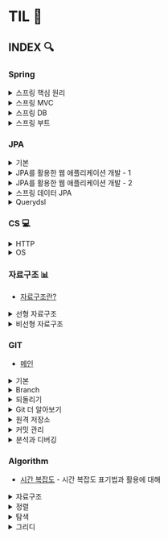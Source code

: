 # TIL 📃

## INDEX 🔍

### Spring

<details>
    <summary>스프링 핵심 원리</summary>

<details>
    <summary>기본</summary>

- [메인](https://github.com/genesis12345678/TIL/blob/main/Spring/basic/spring_basic.md#%EC%8A%A4%ED%94%84%EB%A7%81-%ED%95%B5%EC%8B%AC-%EA%B8%B0%EB%B3%B8-%EC%9B%90%EB%A6%AC)
- [순수 자바 설계(1)](https://github.com/genesis12345678/TIL/blob/main/Spring/basic/pureJava/java_1.md#%EC%88%9C%EC%88%98%ED%95%9C-%EC%9E%90%EB%B0%94%EB%A7%8C%EC%9C%BC%EB%A1%9C-%EC%84%A4%EA%B3%84---1) - 스프링 기술 없이 자바만으로 설계할 때 문제점
- [순수 자바 설계(2)](https://github.com/genesis12345678/TIL/blob/main/Spring/basic/pureJava/java_2.md#%EC%88%9C%EC%88%98%ED%95%9C-%EC%9E%90%EB%B0%94%EB%A7%8C%EC%9C%BC%EB%A1%9C-%EC%84%A4%EA%B3%84---2) - 자바만으로 설계했을 때 문제점을 해결해보고 스프링 기술 접목해보기
- [스프링 컨테이너(1)](https://github.com/genesis12345678/TIL/blob/main/Spring/basic/springContainer/container_1.md#%EC%8A%A4%ED%94%84%EB%A7%81-%EC%BB%A8%ED%85%8C%EC%9D%B4%EB%84%88---1) - 스프링 컨테이너 생성 과정과 컨테이너에 등록된 빈 조회하는 법
- [스프링 컨테이너(2)](https://github.com/genesis12345678/TIL/blob/main/Spring/basic/springContainer/container_2.md#%EC%8A%A4%ED%94%84%EB%A7%81-%EC%BB%A8%ED%85%8C%EC%9D%B4%EB%84%88---2) - 스프링 빈을 생성하는 여러가지 방법(`BeanFactory`와 `ApplicationContext`)
- [싱글톤 컨테이너(1)](https://github.com/genesis12345678/TIL/blob/main/Spring/basic/singleton/singleton_1.md#%EC%8B%B1%EA%B8%80%ED%86%A4-%EC%BB%A8%ED%85%8C%EC%9D%B4%EB%84%88---1) - 싱글톤 패턴과 싱글톤 방식의 주의점(공유필드)
- [싱글톤 컨테이너(2)](https://github.com/genesis12345678/TIL/blob/main/Spring/basic/singleton/singleton_2.md#%EC%8B%B1%EA%B8%80%ED%86%A4-%EC%BB%A8%ED%85%8C%EC%9D%B4%EB%84%88---2) - `@Configuration`에 대해
- [컴포넌트 스캔](https://github.com/genesis12345678/TIL/blob/main/Spring/basic/componentScan/componentScan.md#%EC%8A%A4%ED%94%84%EB%A7%81-%EC%BB%B4%ED%8F%AC%EB%84%8C%ED%8A%B8-%EC%8A%A4%EC%BA%94) - 자동 빈 등록
- [의존관계 자동 주입(1)](https://github.com/genesis12345678/TIL/blob/main/Spring/basic/DI/DI_1.md#%EC%8A%A4%ED%94%84%EB%A7%81-%EC%9D%98%EC%A1%B4%EA%B4%80%EA%B3%84-%EC%9E%90%EB%8F%99-%EC%A3%BC%EC%9E%85---1) - 다양한 의존관계 주입 방법
- [의존관계 자동 주입(2)](https://github.com/genesis12345678/TIL/blob/main/Spring/basic/DI/DI_2.md#%EC%8A%A4%ED%94%84%EB%A7%81-%EC%9D%98%EC%A1%B4%EA%B4%80%EA%B3%84-%EC%9E%90%EB%8F%99-%EC%A3%BC%EC%9E%85---2) - 조회한 빈이 2개 이상일 때 구분하는 방법
- [빈 생명주기](https://github.com/genesis12345678/TIL/blob/main/Spring/basic/beanLifeCycle/beanLifeCycle.md#%EB%B9%88-%EC%83%9D%EB%AA%85%EC%A3%BC%EA%B8%B0-%EC%BD%9C%EB%B0%B1) - 스프링 빈의 생명주기 관리
- [빈 스코프(1)](https://github.com/genesis12345678/TIL/blob/main/Spring/basic/beanScope/beanScope_1.md#%EC%8A%A4%ED%94%84%EB%A7%81-%EB%B9%88-%EC%8A%A4%EC%BD%94%ED%94%84---1) - 스프링의 다양한 빈 스코프, 프로토타입 스코프
- [빈 스코프(2)](https://github.com/genesis12345678/TIL/blob/main/Spring/basic/beanScope/beanScope_2.md#%EC%8A%A4%ED%94%84%EB%A7%81-%EB%B9%88-%EC%8A%A4%EC%BD%94%ED%94%84---2) - 스프링이 다양한 빈 스코프, 웹 스코프

</details>

<details>
    <summary>고급</summary>

- [메인](https://github.com/genesis12345678/TIL/blob/main/Spring/advanced/LogTrace.md#%EB%A1%9C%EA%B7%B8-%EC%B6%94%EC%A0%81%EA%B8%B0)
- 로그 추적기 개발
  - [V1](https://github.com/genesis12345678/TIL/blob/main/Spring/advanced/logTrace_1/LogTrace_1.md#%EB%A1%9C%EA%B7%B8-%EC%B6%94%EC%A0%81%EA%B8%B0---v1) - 가장 원초적인 방법
  - [V2](https://github.com/genesis12345678/TIL/blob/main/Spring/advanced/logTrace_2/LogTrace_2.md#%EB%A1%9C%EA%B7%B8-%EC%B6%94%EC%A0%81%EA%B8%B0---v2) - 동기화 문제 발생
  - [V3](https://github.com/genesis12345678/TIL/blob/main/Spring/advanced/logTrace_3/LogTrace_3.md#%EB%A1%9C%EA%B7%B8-%EC%B6%94%EC%A0%81%EA%B8%B0---v3) - 필드 동기화 사용, 동시성 문제 발생
  - [V4](https://github.com/genesis12345678/TIL/blob/main/Spring/advanced/logTrace_4/LogTrace_4.md#%EB%A1%9C%EA%B7%B8-%EC%B6%94%EC%A0%81%EA%B8%B0---v4) - 템플릿 메서드 패턴 적용
  - [V5](https://github.com/genesis12345678/TIL/blob/main/Spring/advanced/logTrace_5/LogTrace_5.md#%EB%A1%9C%EA%B7%B8-%EC%B6%94%EC%A0%81%EA%B8%B0---v5) - 템플릿 콜백 패턴 적용
- [동시성 문제](https://github.com/genesis12345678/TIL/blob/main/Spring/advanced/syncProblem/SyncProblem.md#%EB%8F%99%EC%8B%9C%EC%84%B1-%EB%AC%B8%EC%A0%9C---%EC%98%88%EC%A0%9C) - 동시성 문제에 대해
- [쓰레드 로컬](https://github.com/genesis12345678/TIL/blob/main/Spring/advanced/threadLocal/ThreadLocal.md#%EC%93%B0%EB%A0%88%EB%93%9C-%EB%A1%9C%EC%BB%AC) - 동시성 문제를 해결하는 쓰레드 로컬에 대해
- [템플릿 메서드 패턴](https://github.com/genesis12345678/TIL/blob/main/Spring/advanced/templateMethodPattern/TemplateMethodPattern.md#%ED%85%9C%ED%94%8C%EB%A6%BF-%EB%A9%94%EC%84%9C%EB%93%9C-%ED%8C%A8%ED%84%B4) - 템플릿 메서드 패턴에 대해
- [전략 패턴](https://github.com/genesis12345678/TIL/blob/main/Spring/advanced/strategyPattern/StrategyPattern.md#%EC%A0%84%EB%9E%B5-%ED%8C%A8%ED%84%B4) - 전략 패턴에 대해
- [프록시 적용](https://github.com/genesis12345678/TIL/blob/main/Spring/advanced/proxyAndDecorator/Proxy.md) - 인터페이스 기반 프록시와 구체 클래스 기반 프록시
  - [프록시 패턴](https://github.com/genesis12345678/TIL/blob/main/Spring/advanced/proxyAndDecorator/proxy/Proxy.md#%ED%94%84%EB%A1%9D%EC%8B%9C-%ED%8C%A8%ED%84%B4) - 프록시 패턴에 대해
  - [데코레이터 패턴](https://github.com/genesis12345678/TIL/blob/main/Spring/advanced/proxyAndDecorator/proxy/Proxy.md#%EB%8D%B0%EC%BD%94%EB%A0%88%EC%9D%B4%ED%84%B0-%ED%8C%A8%ED%84%B4) - 데코레이터 패턴에 대해
- [JDK 동적 프록시](https://github.com/genesis12345678/TIL/blob/main/Spring/advanced/jdkDynamicProxy/JDKDynamicProxy.md#jdk-%EB%8F%99%EC%A0%81-%ED%94%84%EB%A1%9D%EC%8B%9C) - JDK 동적 프록시에 대해
  - [JDK 동적 프록시 적용](https://github.com/genesis12345678/TIL/blob/main/Spring/advanced/jdkDynamicProxy/JDKDynamicProxy.md#jdk-%EB%8F%99%EC%A0%81-%ED%94%84%EB%A1%9D%EC%8B%9C-%EC%A0%81%EC%9A%A9)
- [CGLIB](https://github.com/genesis12345678/TIL/blob/main/Spring/advanced/cglib/CGLIB.md#cglib) - `CGLIB`과 프록시 팩토리에 대해
  - [프록시 팩토리 적용](https://github.com/genesis12345678/TIL/blob/main/Spring/advanced/cglib/ApplyProxyFactory.md#%ED%94%84%EB%A1%9D%EC%8B%9C-%ED%8C%A9%ED%86%A0%EB%A6%AC-%EC%A0%81%EC%9A%A9)
- [포인트컷, 어드바이스, 어드바이저](https://github.com/genesis12345678/TIL/blob/main/Spring/advanced/advisor/Advisor.md#%ED%8F%AC%EC%9D%B8%ED%8A%B8%EC%BB%B7-%EC%96%B4%EB%93%9C%EB%B0%94%EC%9D%B4%EC%8A%A4-%EC%96%B4%EB%93%9C%EB%B0%94%EC%9D%B4%EC%A0%80) - 포인트컷, 어드바이스, 어드바이저에 대해
- [빈 후처리기](https://github.com/genesis12345678/TIL/blob/main/Spring/advanced/beanPostProcessor/BeanPostProcessor.md#%EB%B9%88-%ED%9B%84%EC%B2%98%EB%A6%AC%EA%B8%B0) - 프록시 팩토리를 적용했을 때 문제점을 해결하는 빈 후처리기에 대해
  - [빈 후처리기 적용](https://github.com/genesis12345678/TIL/blob/main/Spring/advanced/beanPostProcessor/BeanPostProcessor.md#%EC%95%A0%ED%94%8C%EB%A6%AC%EC%BC%80%EC%9D%B4%EC%85%98-%EB%B9%88-%ED%9B%84%EC%B2%98%EB%A6%AC%EA%B8%B0-%EC%A0%81%EC%9A%A9)
  - [스프링이 제공하는 빈 후처리기](https://github.com/genesis12345678/TIL/blob/main/Spring/advanced/beanPostProcessor/SpringBeanPostProcessor.md#%EC%8A%A4%ED%94%84%EB%A7%81%EC%9D%B4-%EC%A0%9C%EA%B3%B5%ED%95%98%EB%8A%94-%EB%B9%88-%ED%9B%84%EC%B2%98%EB%A6%AC%EA%B8%B0) - 스프링 AOP 기술 접목
- [@Aspect AOP](https://github.com/genesis12345678/TIL/blob/main/Spring/advanced/aspectAOP/AspectProxy.md#aspect-aop) - `@Aspect`에 대해
- 스프링 AOP
  - [개념](https://github.com/genesis12345678/TIL/blob/main/Spring/advanced/springAOP/idea/SpringAopIdea.md#%EC%8A%A4%ED%94%84%EB%A7%81-aop-%EA%B0%9C%EB%85%90) - 스프링 AOP에 대해 개념적으로 이해하기(적용 방식, 용어 등)
  - [구현](https://github.com/genesis12345678/TIL/blob/main/Spring/advanced/springAOP/implement/SpringAopImplement.md#%EC%8A%A4%ED%94%84%EB%A7%81-aop-%EA%B5%AC%ED%98%84%ED%95%98%EA%B8%B0) - 스프링 AOP 구현
    - [V1](https://github.com/genesis12345678/TIL/blob/main/Spring/advanced/springAOP/implement/SpringAopImplement_1_3.md#%EC%8A%A4%ED%94%84%EB%A7%81-aop-%EA%B5%AC%ED%98%84---v1) - `@Aspect` 사용
    - [V2](https://github.com/genesis12345678/TIL/blob/main/Spring/advanced/springAOP/implement/SpringAopImplement_1_3.md#%EC%8A%A4%ED%94%84%EB%A7%81-aop-%EA%B5%AC%ED%98%84---v2) - 포인트컷 분리해보기
    - [V3](https://github.com/genesis12345678/TIL/blob/main/Spring/advanced/springAOP/implement/SpringAopImplement_1_3.md#%EC%8A%A4%ED%94%84%EB%A7%81-aop-%EA%B5%AC%ED%98%84---v3) - 어드바이스 여러 개 적용
    - [V4](https://github.com/genesis12345678/TIL/blob/main/Spring/advanced/springAOP/implement/SpringAopImplement_4_6.md#%EC%8A%A4%ED%94%84%EB%A7%81-aop-%EA%B5%AC%ED%98%84---v4) - 포인트컷을 외부 클래스로 분리
    - [V5](https://github.com/genesis12345678/TIL/blob/main/Spring/advanced/springAOP/implement/SpringAopImplement_4_6.md#%EC%8A%A4%ED%94%84%EB%A7%81-aop-%EA%B5%AC%ED%98%84---v5) - 어드바이스 순서 지정
    - [V6](https://github.com/genesis12345678/TIL/blob/main/Spring/advanced/springAOP/implement/SpringAopImplement_4_6.md#%EC%8A%A4%ED%94%84%EB%A7%81-aop-%EA%B5%AC%ED%98%84---v6) - 어드바이스 종류에 대해
  - [포인트컷](https://github.com/genesis12345678/TIL/blob/main/Spring/advanced/springAOP/pointcut/Pointcut.md#%EC%8A%A4%ED%94%84%EB%A7%81-aop---%ED%8F%AC%EC%9D%B8%ED%8A%B8%EC%BB%B7) - 여러 포인트컷 지시자에 대해
    - [execution](https://github.com/genesis12345678/TIL/blob/main/Spring/advanced/springAOP/pointcut/Pointcut_1.md#%ED%8F%AC%EC%9D%B8%ED%8A%B8%EC%BB%B7-%EC%A7%80%EC%8B%9C%EC%9E%90) - `execution` 문법
    - [within](https://github.com/genesis12345678/TIL/blob/main/Spring/advanced/springAOP/pointcut/Pointcut_2.md#within) - `within` 문법
    - [args](https://github.com/genesis12345678/TIL/blob/main/Spring/advanced/springAOP/pointcut/Pointcut_2.md#args) - `args` 문법
    - [@target, @within](https://github.com/genesis12345678/TIL/blob/main/Spring/advanced/springAOP/pointcut/Pointcut_2.md#target-within) - `@target`, `@within`에 대해
    - [@annotation](https://github.com/genesis12345678/TIL/blob/main/Spring/advanced/springAOP/pointcut/Pointcut_3.md#annotation) - `@annotation`에 대해
    - [bean](https://github.com/genesis12345678/TIL/blob/main/Spring/advanced/springAOP/pointcut/Pointcut_3.md#bean) - `bean`에 대해
    - [매개변수 전달](https://github.com/genesis12345678/TIL/blob/main/Spring/advanced/springAOP/pointcut/Pointcut_3.md#%EB%A7%A4%EA%B0%9C%EB%B3%80%EC%88%98-%EC%A0%84%EB%8B%AC) - 포인트컷 표현식을 사용하여 어드바이스에 매개변수 전달
    - [this, target](https://github.com/genesis12345678/TIL/blob/main/Spring/advanced/springAOP/pointcut/Pointcut_3.md#this%EC%99%80-target) - `this`와 `target`에 대해
  - [예제](https://github.com/genesis12345678/TIL/blob/main/Spring/advanced/springAOP/example/Example.md#%EC%8A%A4%ED%94%84%EB%A7%81-aop-%EC%8B%A4%EC%A0%84-%EC%98%88%EC%A0%9C) - 스프링 AOP를 활용하여 로그 출력과 재시도를 하는 AOP 구현해보기
  - 주의사항 - 스프링 AOP 주의사항
    - [프록시 내부 호출](https://github.com/genesis12345678/TIL/blob/main/Spring/advanced/springAOP/warn/Warn_1.md#%EC%8A%A4%ED%94%84%EB%A7%81-aop-%EC%A3%BC%EC%9D%98%EC%82%AC%ED%95%AD) - 프록시 내부 호출 문제와 여러가지 대안
    - [프록시 기술과 한계](https://github.com/genesis12345678/TIL/blob/main/Spring/advanced/springAOP/warn/Warn_2.md#%EC%8A%A4%ED%94%84%EB%A7%81-aop-%EC%A3%BC%EC%9D%98%EC%82%AC%ED%95%AD) - 프록시 기술의 한계(타입 캐스팅, 의존관계 주입, CGLIB)와 스프링의 해결책
</details>
</details>

<details>
    <summary>스프링 MVC</summary>
<details>
    <summary>1편</summary>

- [메인](https://github.com/genesis12345678/TIL/blob/main/Spring/springmvc_1/springmvc_1.md#spring-mvc---1)
- [웹 애플리케이션](https://github.com/genesis12345678/TIL/blob/main/Spring/springmvc_1/web_application/web_application.md#web-application) - 웹 애플리케이션에 대한 전반적인 이해
- [서블릿](https://github.com/genesis12345678/TIL/blob/main/Spring/springmvc_1/servlet/servlet.md#%EC%84%9C%EB%B8%94%EB%A6%BF) - 서블릿 컨테이너 동작 방식과 `HttpServletRequest`, `HttpServletResponse`에 대해
- [JSP, MVC 패턴](https://github.com/genesis12345678/TIL/blob/main/Spring/springmvc_1/jsp_mvc/jsp_mvc.md#jsp%EC%99%80-mvc-%ED%8C%A8%ED%84%B4) - 서블릿과 JSP, MVC 패턴에 대해
- [MVC 프레임워크 만들기](https://github.com/genesis12345678/TIL/blob/main/Spring/springmvc_1/make_mvc/mvc.md#%ED%94%84%EB%A1%A0%ED%8A%B8-%EC%BB%A8%ED%8A%B8%EB%A1%A4%EB%9F%AC-%ED%8C%A8%ED%84%B4) - 프론트 컨트롤러 패턴으로 직접 MVC 프레임워크를 만들어보면서 컨트롤러에 대해 이해하기
- [스프링 MVC 구조](https://github.com/genesis12345678/TIL/blob/main/Spring/springmvc_1/spring_mvc/spring_mvc.md#%EC%8A%A4%ED%94%84%EB%A7%81-mvc-%EA%B5%AC%EC%A1%B0) - MVC 프레임워크를 직접 만들어 본 것을 기반으로 스프링 MVC 구조 이해하기
- [스프링 MVC 기본 기능](https://github.com/genesis12345678/TIL/blob/main/Spring/springmvc_1/springmvc_feature/feature.md#%EC%8A%A4%ED%94%84%EB%A7%81-mvc---%EA%B8%B0%EB%B3%B8-%EA%B8%B0%EB%8A%A5) - 스프링 MVC가 지원하는 요청과 응답의 여러가지 기능
</details>

<details>
    <summary>2편</summary>

- [메인](https://github.com/genesis12345678/TIL/blob/main/Spring/springmvc_2/springmvc_2.md#spring-mvc---2)
- [타임리프 기본 기능](https://github.com/genesis12345678/TIL/blob/main/Spring/springmvc_2/thymeleaf/thymeleaf.md#%ED%83%80%EC%9E%84%EB%A6%AC%ED%94%84) - 타임리프와 타임리프 기본 문법
- [타임리프와 스프링](https://github.com/genesis12345678/TIL/blob/main/Spring/springmvc_2/thymeleaf_spring/thymeleaf_spring.md#%ED%83%80%EC%9E%84%EB%A6%AC%ED%94%84---%EC%8A%A4%ED%94%84%EB%A7%81-%ED%86%B5%ED%95%A9) - 타임리프와 스프링 통합
- [메시지, 국제화](https://github.com/genesis12345678/TIL/blob/main/Spring/springmvc_2/message/message.md#%EB%A9%94%EC%8B%9C%EC%A7%80-%EA%B5%AD%EC%A0%9C%ED%99%94) - 설정 파일(`.properties`)을 활용한 메시지 관리와 국제화 서비스
- [검증 Validation](https://github.com/genesis12345678/TIL/blob/main/Spring/springmvc_2/validation/validation.md#%EA%B2%80%EC%A6%9D) - 요청에 대한 검증을 순수 코드부터 애노테이션 적용까지 점진적으로 알아보기
- [로그인 처리(1)](https://github.com/genesis12345678/TIL/blob/main/Spring/springmvc_2/login_1/login_1.md#%EB%A1%9C%EA%B7%B8%EC%9D%B8-%EC%B2%98%EB%A6%AC---%EC%BF%A0%ED%82%A4-%EC%84%B8%EC%85%98) - 쿠키와 세션으로 로그인 처리를 구현하면서 쿠키와 세션 알아보기
- [로그인 처리(2)](https://github.com/genesis12345678/TIL/blob/main/Spring/springmvc_2/login_2/login_2.md#%EB%A1%9C%EA%B7%B8%EC%9D%B8-%EC%B2%98%EB%A6%AC---%ED%95%84%ED%84%B0-%EC%9D%B8%ED%84%B0%EC%85%89%ED%84%B0) - 서블릿 필터와 스프링 인터셉터로 공통 관심사 해결
- [예외 처리와 오류 페이지](https://github.com/genesis12345678/TIL/blob/main/Spring/springmvc_2/exception_errorPage/exception_errorPage.md#%EC%98%88%EC%99%B8-%EC%B2%98%EB%A6%AC%EC%99%80-%EC%98%A4%EB%A5%98-%ED%8E%98%EC%9D%B4%EC%A7%80) - 애플리케이션에서 예외가 발생했을 때 과정과 오류 페이지 관리
- [API 예외 처리](https://github.com/genesis12345678/TIL/blob/main/Spring/springmvc_2/api_exception/api_exception.md#api-%EC%98%88%EC%99%B8-%EC%B2%98%EB%A6%AC) - API 예외 처리를 순수 코드부터 애노테이션 적용까지 점진적으로 알아보기
- [스프링 타입 컨터버](https://github.com/genesis12345678/TIL/blob/main/Spring/springmvc_2/typeConverter/typeConverter.md#%EC%8A%A4%ED%94%84%EB%A7%81-%ED%83%80%EC%9E%85-%EC%BB%A8%EB%B2%84%ED%84%B0) - 컨터버와 포맷터에 대해
- [파일 업로드](https://github.com/genesis12345678/TIL/blob/main/Spring/springmvc_2/fileUpload/fileUpload.md#%ED%8C%8C%EC%9D%BC-%EC%97%85%EB%A1%9C%EB%93%9C) - 서블릿과 스프링으로 파일 업로드 해보기

</details>

</details>

<details>
    <summary>스프링 DB</summary>
<details>
    <summary>1편</summary>

- [메인](https://github.com/genesis12345678/TIL/blob/main/Spring/database_1/database_1.md#%EC%8A%A4%ED%94%84%EB%A7%81-db-1%ED%8E%B8)
- [JDBC](https://github.com/genesis12345678/TIL/blob/main/Spring/database_1/database_1.md#jdbc) - JDBC에 대해
- [커넥션 풀과 데이터 소스](https://github.com/genesis12345678/TIL/blob/main/Spring/database_1/connectionPool/connectionPool.md#%EC%BB%A4%EB%84%A5%EC%85%98-%ED%92%80%EA%B3%BC-%EB%8D%B0%EC%9D%B4%ED%84%B0%EC%86%8C%EC%8A%A4) - 커넥션 풀과 데이터 소스(`DataSource`)에 대해
- [트랜잭션](https://github.com/genesis12345678/TIL/blob/main/Spring/database_1/transaction/transaction.md#%ED%8A%B8%EB%9E%9C%EC%9E%AD%EC%85%98) - 트랜잭션 개념과 트랜잭션 적용 해보기
- [스프링 트랜잭션](https://github.com/genesis12345678/TIL/blob/main/Spring/database_1/spring_transaction/spring_transaction.md#%EC%8A%A4%ED%94%84%EB%A7%81%EA%B3%BC-%EB%AC%B8%EC%A0%9C-%ED%95%B4%EA%B2%B0---%ED%8A%B8%EB%9E%9C%EC%9E%AD%EC%85%98) - 트랜잭션을 적용했을 때 문제점을 스프링으로 해결해보기
- [자바 예외](https://github.com/genesis12345678/TIL/blob/main/Spring/database_1/javaException/javaException.md#%EC%9E%90%EB%B0%94-%EC%98%88%EC%99%B8) - 자바의 예외에 대해(체크, 언체크 예외)
- [스프링 예외 처리](https://github.com/genesis12345678/TIL/blob/main/Spring/database_1/springException/springException.md#%EC%8A%A4%ED%94%84%EB%A7%81%EA%B3%BC-%EB%AC%B8%EC%A0%9C-%ED%95%B4%EA%B2%B0---%EC%98%88%EC%99%B8-%EC%B2%98%EB%A6%AC-%EB%B0%98%EB%B3%B5) - 스프링에서 예외 추상화를 하는 방법

</details>

<details>
    <summary>2편</summary>

- [메인](https://github.com/genesis12345678/TIL/blob/main/Spring/database_2/db2.md#db2---%EB%8D%B0%EC%9D%B4%ED%84%B0-%EC%A0%91%EA%B7%BC-%EA%B8%B0%EC%88%A0)
- [JdbcTemplate](https://github.com/genesis12345678/TIL/blob/main/Spring/database_2/jdbcTemplate/jdbcTemplate.md#jdbctemplate) - `JdbcTemplate` 구현하면서 알아보기
- [MyBatis](https://github.com/genesis12345678/TIL/blob/main/Spring/database_2/myBaits/myBatis.md#mybatis) - `MyBatis` 구현하면서 알아보기
- [JPA](https://github.com/genesis12345678/TIL/blob/main/Spring/database_2/jpa/jpa.md#jpa) - `JPA` 구현하면서 알아보기
- [스프링 데이터 JPA](https://github.com/genesis12345678/TIL/blob/main/Spring/database_2/springJpa/springJpa.md#%EC%8A%A4%ED%94%84%EB%A7%81-%EB%8D%B0%EC%9D%B4%ED%84%B0-jpa) - `스프링 데이터 JPA` 구현하면서 알아보기
- [Querydsl](https://github.com/genesis12345678/TIL/blob/main/Spring/database_2/querydsl/querydsl.md#querydsl) - `Querydsl` 구현하면서 알아보기
- [테스트](https://github.com/genesis12345678/TIL/blob/main/Spring/database_2/test/dbTest.md#db-%EC%A0%91%EA%B7%BC---%ED%85%8C%EC%8A%A4%ED%8A%B8) - 테스트 코드에서 DB 접근에 대해
- [활용 방안](https://github.com/genesis12345678/TIL/blob/main/Spring/database_2/tradeOff/tradeOff.md#%ED%99%9C%EC%9A%A9-%EB%B0%A9%EC%95%88) - `스프링 데이터 JPA`와 `Querydsl`을 같이 사용할 때 트레이드 오프
- [스프링 트랜잭션](https://github.com/genesis12345678/TIL/blob/main/Spring/database_2/transaction/transaction.md#%EC%8A%A4%ED%94%84%EB%A7%81-%ED%8A%B8%EB%9E%9C%EC%9E%AD%EC%85%98-%EC%9D%B4%ED%95%B4) - 스프링의 트랜잭션에 대해 더 알아보기
- [트랜잭션 전파(1)](https://github.com/genesis12345678/TIL/blob/main/Spring/database_2/propagation/tx_propagation_1/tx_propagation.md#%EC%8A%A4%ED%94%84%EB%A7%81-%ED%8A%B8%EB%9E%9C%EC%9E%AD%EC%85%98-%EC%A0%84%ED%8C%8C-1) - 트랜잭션 전파에 대해
- [트랜잭션 전파(2)](https://github.com/genesis12345678/TIL/blob/main/Spring/database_2/propagation/tx_propagation_2/tx_propagation.md#%EC%8A%A4%ED%94%84%EB%A7%81-%ED%8A%B8%EB%9E%9C%EC%9E%AD%EC%85%98-%EC%A0%84%ED%8C%8C-2) - 트랜잭션 전파 활용
</details>
</details>

<details>
    <summary>스프링 부트</summary>

- [메인](https://github.com/genesis12345678/TIL/blob/main/Spring/springboot/SpringBoot.md#%EC%8A%A4%ED%94%84%EB%A7%81-%EB%B6%80%ED%8A%B8)
- [웹 서버와 서블릿 컨테이너](https://github.com/genesis12345678/TIL/blob/main/Spring/springboot/servletContainer/ServletContainer.md#%EC%9B%B9-%EC%84%9C%EB%B2%84%EC%99%80-%EC%84%9C%EB%B8%94%EB%A6%BF-%EC%BB%A8%ED%85%8C%EC%9D%B4%EB%84%88) - 스프링 부트가 없는 과거 버전으로 개발해보기
- [내장 톰캣](https://github.com/genesis12345678/TIL/blob/main/Spring/springboot/embedTomcat/EmbedTomcat.md#%EB%82%B4%EC%9E%A5-%ED%86%B0%EC%BA%A3) - 내장 톰캣을 사용하여 여러 문제점들을 해결하고 스프링 부트 접목해보기
- [스프링 부트 스타터](https://github.com/genesis12345678/TIL/blob/main/Spring/springboot/starterLibrary/Library.md#%EC%8A%A4%ED%94%84%EB%A7%81-%EB%B6%80%ED%8A%B8-%EC%8A%A4%ED%83%80%ED%84%B0) - 스프링 부트가 라이브러리 버전 관리를 하는 방법
- [스프링 부트의 자동 구성](https://github.com/genesis12345678/TIL/blob/main/Spring/springboot/autoConfig/AutoConfig.md#%EC%9E%90%EB%8F%99-%EA%B5%AC%EC%84%B1) - 스프링 부트의 자동 구성에 대해
  - [자동 구성(1)](https://github.com/genesis12345678/TIL/blob/main/Spring/springboot/autoConfig/AutoConfig.md#%EC%8A%A4%ED%94%84%EB%A7%81-%EB%B6%80%ED%8A%B8%EC%9D%98-%EC%9E%90%EB%8F%99-%EA%B5%AC%EC%84%B1) - 자동 구성을 직접 만들어보고 자동 구성 이해하기
  - [자동 구성(2)](https://github.com/genesis12345678/TIL/blob/main/Spring/springboot/autoConfig/SpringBootAutoConfig_2.md#%EC%8A%A4%ED%94%84%EB%A7%81-%EB%B6%80%ED%8A%B8%EC%9D%98-%EC%9E%90%EB%8F%99-%EA%B5%AC%EC%84%B1) - 라이브러리를 직접 만들어보고 자동 구성 이해하기
- [외부 설정과 프로필](https://github.com/genesis12345678/TIL/blob/main/Spring/springboot/externalConfig/ExternalConfig.md#%EC%99%B8%EB%B6%80-%EC%84%A4%EC%A0%95) - 외부 설정으로 데이터를 관리하는 방법
  - [OS 환경 변수](https://github.com/genesis12345678/TIL/blob/main/Spring/springboot/externalConfig/OS.md#%EC%99%B8%EB%B6%80-%EC%84%A4%EC%A0%95---os-%ED%99%98%EA%B2%BD-%EB%B3%80%EC%88%98) - OS 환경 변수 사용법
  - [자바 시스템 속성](https://github.com/genesis12345678/TIL/blob/main/Spring/springboot/externalConfig/JavaSystem.md#%EC%99%B8%EB%B6%80-%EC%84%A4%EC%A0%95---%EC%9E%90%EB%B0%94-%EC%8B%9C%EC%8A%A4%ED%85%9C-%EC%86%8D%EC%84%B1) - 자바 시스템 속성 사용법
  - [커맨드 라인 인수](https://github.com/genesis12345678/TIL/blob/main/Spring/springboot/externalConfig/CommandLine.md#%EC%99%B8%EB%B6%80-%EC%84%A4%EC%A0%95---%EC%BB%A4%EB%A7%A8%EB%93%9C-%EB%9D%BC%EC%9D%B8-%EC%9D%B8%EC%88%98) - 커맨드 라인 인수 사용법
  - [스프링 통합](https://github.com/genesis12345678/TIL/blob/main/Spring/springboot/externalConfig/SpringCombine.md#%EC%8A%A4%ED%94%84%EB%A7%81-%ED%86%B5%ED%95%A9) - 여러 외부 설정 값에 따라서 스프링이 데이터를 읽는 방법
  - [설정 데이터](https://github.com/genesis12345678/TIL/blob/main/Spring/springboot/externalConfig/ExternalFile.md#%EC%84%A4%EC%A0%95-%EB%8D%B0%EC%9D%B4%ED%84%B0---%EC%99%B8%EB%B6%80-%ED%8C%8C%EC%9D%BC) - 설정 데이터(`.properties`) 외부 파일과 내부 파일, 우선순위에 대해
  - [외부 설정 사용](https://github.com/genesis12345678/TIL/blob/main/Spring/springboot/externalConfig/ExternalRead.md#%EC%99%B8%EB%B6%80-%EC%84%A4%EC%A0%95-%EC%82%AC%EC%9A%A9) - `@Value`와 `@ConfigurationProperties`에 대해
  - [YAML](https://github.com/genesis12345678/TIL/blob/main/Spring/springboot/externalConfig/YAML.md#yaml) - `.yml`에 대해
  - [@Profile](https://github.com/genesis12345678/TIL/blob/main/Spring/springboot/externalConfig/%40Profile.md#profile) - `@Profile`에 대해
- [액츄에이터](https://github.com/genesis12345678/TIL/blob/main/Spring/springboot/actuator/Actuator.md#%EC%95%A1%EC%B8%84%EC%97%90%EC%9D%B4%ED%84%B0) - 스프링 부트 액츄에이터에 대해
  - [시작](https://github.com/genesis12345678/TIL/blob/main/Spring/springboot/actuator/Basic.md#%EC%95%A1%EC%B8%84%EC%97%90%EC%9D%B4%ED%84%B0-%EC%8B%9C%EC%9E%91) - 액츄에이터 기본 사용법과 엔드포인트
  - [헬스 정보](https://github.com/genesis12345678/TIL/blob/main/Spring/springboot/actuator/Health.md#%ED%97%AC%EC%8A%A4-%EC%A0%95%EB%B3%B4) - 액츄에이터 헬스 정보에 대해
  - [애플리케이션 정보](https://github.com/genesis12345678/TIL/blob/main/Spring/springboot/actuator/Info.md#%EC%95%A0%ED%94%8C%EB%A6%AC%EC%BC%80%EC%9D%B4%EC%85%98-%EC%A0%95%EB%B3%B4) - 액츄에이터 애플리케이션 정보에 대해
  - [로거](https://github.com/genesis12345678/TIL/blob/main/Spring/springboot/actuator/Logger.md#%EB%A1%9C%EA%B1%B0) - 액츄에이션 로거 정보에 대해
  - [HTTP 요청 응답 기록](https://github.com/genesis12345678/TIL/blob/main/Spring/springboot/actuator/HttpExchange.md#http-%EC%9A%94%EC%B2%AD-%EC%9D%91%EB%8B%B5-%EA%B8%B0%EB%A1%9D) - 액츄에이터 HTTP 요청 응답 기록에 대해
  - [보안](https://github.com/genesis12345678/TIL/blob/main/Spring/springboot/actuator/Security.md#%EC%95%A1%EC%B8%84%EC%97%90%EC%9D%B4%ED%84%B0-%EB%B3%B4%EC%95%88) - 액츄에이터 보안 유의점
- [마이크로미터](https://github.com/genesis12345678/TIL/blob/main/Spring/springboot/monitoring/micrometer.md#%EB%A7%88%EC%9D%B4%ED%81%AC%EB%A1%9C%EB%AF%B8%ED%84%B0) - 마이크로미터와 메트릭에 대해
  - [프로메테우스](https://github.com/genesis12345678/TIL/blob/main/Spring/springboot/monitoring/Prometheus.md#%ED%94%84%EB%A1%9C%EB%A9%94%ED%85%8C%EC%9A%B0%EC%8A%A4) - 프로메테우스 기본 사용법과 기본 기능
  - [그라파나](https://github.com/genesis12345678/TIL/blob/main/Spring/springboot/SpringBoot.md#%EA%B7%B8%EB%9D%BC%ED%8C%8C%EB%82%98) - 그라파나 기본 사용법
- [모니터링 메트릭 활용](https://github.com/genesis12345678/TIL/blob/main/Spring/springboot/monitoring/MetricsUse.md#%EB%AA%A8%EB%8B%88%ED%84%B0%EB%A7%81-%EB%A9%94%ED%8A%B8%EB%A6%AD-%ED%99%9C%EC%9A%A9) - 비즈니스 메트릭 등록해보기, 실무 모니터링 팁
  - [카운터](https://github.com/genesis12345678/TIL/blob/main/Spring/springboot/monitoring/Counter.md#%EB%A9%94%ED%8A%B8%EB%A6%AD-%EB%93%B1%EB%A1%9D---%EC%B9%B4%EC%9A%B4%ED%84%B0) - 카운터 메트릭 등록
    - [V1](https://github.com/genesis12345678/TIL/blob/main/Spring/springboot/monitoring/Counter.md#%EC%B9%B4%EC%9A%B4%ED%84%B0---v1) - 코드로 만들기
    - [V2](https://github.com/genesis12345678/TIL/blob/main/Spring/springboot/monitoring/Counter.md#%EC%B9%B4%EC%9A%B4%ED%84%B0---v2) - 애노테이션 적용
  - [타이머](https://github.com/genesis12345678/TIL/blob/main/Spring/springboot/monitoring/Timer.md#%EB%A9%94%ED%8A%B8%EB%A6%AD-%EB%93%B1%EB%A1%9D---%ED%83%80%EC%9D%B4%EB%A8%B8) - 타이머 메트릭 등록
    - [V1](https://github.com/genesis12345678/TIL/blob/main/Spring/springboot/monitoring/Timer.md#%ED%83%80%EC%9D%B4%EB%A8%B8---v1) - 코드로 만들기
    - [V2](https://github.com/genesis12345678/TIL/blob/main/Spring/springboot/monitoring/Timer.md#%ED%83%80%EC%9D%B4%EB%A8%B8---v2) - 애노테이션 적용
  - [게이지](https://github.com/genesis12345678/TIL/blob/main/Spring/springboot/monitoring/Gauge.md#%EB%A9%94%ED%8A%B8%EB%A6%AD-%EB%93%B1%EB%A1%9D---%EA%B2%8C%EC%9D%B4%EC%A7%80) - 게이지 메트릭 등록
    - [V1](https://github.com/genesis12345678/TIL/blob/main/Spring/springboot/monitoring/Gauge.md#%EA%B2%8C%EC%9D%B4%EC%A7%80---v1) - 코드로 만들기
    - [V2](https://github.com/genesis12345678/TIL/blob/main/Spring/springboot/monitoring/Gauge.md#%EA%B2%8C%EC%9D%B4%EC%A7%80---v2) - 간단한 버전
</details>

### JPA

<details>
    <summary>기본</summary>

- [메인](https://github.com/genesis12345678/TIL/blob/main/Spring/jpa/jpa.md#jpa)
- [영속성 컨텍스트](https://github.com/genesis12345678/TIL/blob/main/Spring/jpa/persistenceContext/persistenceContext.md#%EC%98%81%EC%86%8D%EC%84%B1-%EA%B4%80%EB%A6%AC) - 영속성 컨텍스트에 대한 용어 이해
- [엔티티 매핑](https://github.com/genesis12345678/TIL/blob/main/Spring/jpa/entityMapping/entityMapping.md#%EC%97%94%ED%8B%B0%ED%8B%B0-%EB%A7%A4%ED%95%91) - 엔티티와 테이블 매핑 기본
- [연관 관계 매핑](https://github.com/genesis12345678/TIL/blob/main/Spring/jpa/related/related.md#%EC%97%B0%EA%B4%80-%EA%B4%80%EA%B3%84-%EB%A7%A4%ED%95%91) - 단방향, 양방향, 연관관계의 주인에 대해
- [다양한 연관 관계 매핑](https://github.com/genesis12345678/TIL/blob/main/Spring/jpa/related/relateds.md#%EB%8B%A4%EC%96%91%ED%95%9C-%EC%97%B0%EA%B4%80%EA%B4%80%EA%B3%84) - 일대일, 다대일 등의 연관관계에 대해
- [고급 매핑](https://github.com/genesis12345678/TIL/blob/main/Spring/jpa/inheritance/inheritance.md#%EC%83%81%EC%86%8D%EA%B4%80%EA%B3%84-%EB%A7%A4%ED%95%91) - 테이블 상속 구현하기
- [프록시](https://github.com/genesis12345678/TIL/blob/main/Spring/jpa/proxy/proxy.md#%ED%94%84%EB%A1%9D%EC%8B%9C) - JPA의 프록시 기술, 즉시 로딩과 지연 로딩, 영속성 전이에 대해
- [값 타입](https://github.com/genesis12345678/TIL/blob/main/Spring/jpa/valueType/valueType.md#%EA%B0%92-%ED%83%80%EC%9E%85) - 임베디드 타입과 불변 객체, 값 타입 컬렉션에 대해
- [JPQL(1)](https://github.com/genesis12345678/TIL/blob/main/Spring/jpa/jpql/jpql.md#jpql) - `JPQL` 기본 사용법
- [JPQL(2)](https://github.com/genesis12345678/TIL/blob/main/Spring/jpa/jpql/jpql_2.md#jpql) - `JPQL` 심화 사용법

</details>

<details>
  <summary>JPA를 활용한 웹 애플리케이션 개발 - 1</summary>

- [메인](https://github.com/genesis12345678/TIL/blob/main/Spring/jpa/use_1/Use.md#jpa%EB%A5%BC-%ED%99%9C%EC%9A%A9%ED%95%9C-%EC%9B%B9-%EC%95%A0%ED%94%8C%EB%A6%AC%EC%BC%80%EC%9D%B4%EC%85%98-%EA%B0%9C%EB%B0%9C)
- [엔티티 개발](https://github.com/genesis12345678/TIL/blob/main/Spring/jpa/use_1/entity/Design.md#%EC%84%A4%EA%B3%84) - 엔티티 클래스 개발 및 엔티티 설계 시 주의할 점
- [도메인 개발](https://github.com/genesis12345678/TIL/blob/main/Spring/jpa/use_1/domain/Domain.md#%EB%8F%84%EB%A9%94%EC%9D%B8-%EA%B0%9C%EB%B0%9C) - 레포지토리 및 서비스 계층 개발
- [웹 계층 개발](https://github.com/genesis12345678/TIL/blob/main/Spring/jpa/use_1/web/Web.md#%EC%9B%B9-%EA%B3%84%EC%B8%B5-%EA%B0%9C%EB%B0%9C) - 웹 계층 개발 및 **변경 감지와 병합**에 대해
</details>

<details>
  <summary>JPA를 활용한 웹 애플리케이션 개발 - 2</summary>

- [메인](https://github.com/genesis12345678/TIL/blob/main/Spring/jpa/use_2/Use.md#jpa%EB%A5%BC-%ED%99%9C%EC%9A%A9%ED%95%9C-%EC%9B%B9-%EC%95%A0%ED%94%8C%EB%A6%AC%EC%BC%80%EC%9D%B4%EC%85%98-%EA%B0%9C%EB%B0%9C)
- [API 조회 기본](https://github.com/genesis12345678/TIL/blob/main/Spring/jpa/use_2/Basic.md#%ED%9A%8C%EC%9B%90-api) - 기본적인 등록, 수정, 조회 API
- [지연 로딩과 조회 성능 최적화](https://github.com/genesis12345678/TIL/blob/main/Spring/jpa/use_2/OptimizingInquiry.md#%EC%A7%80%EC%97%B0-%EB%A1%9C%EB%94%A9%EA%B3%BC-%EC%A1%B0%ED%9A%8C-%EC%84%B1%EB%8A%A5-%EC%B5%9C%EC%A0%81%ED%99%94) - `XToOne` 연관관계 조회 성능 최적화
  - [V1](https://github.com/genesis12345678/TIL/blob/main/Spring/jpa/use_2/OptimizingInquiry.md#%EC%A3%BC%EB%AC%B8-%EC%A1%B0%ED%9A%8C---v1) - 엔티티 직접 노출
  - [V2](https://github.com/genesis12345678/TIL/blob/main/Spring/jpa/use_2/OptimizingInquiry.md#%EC%A3%BC%EB%AC%B8-%EC%A1%B0%ED%9A%8C---v2) - 엔티티 DTO 변환
  - [V3](https://github.com/genesis12345678/TIL/blob/main/Spring/jpa/use_2/OptimizingInquiry.md#%EC%A3%BC%EB%AC%B8-%EC%A1%B0%ED%9A%8C---v3) - DTO로 변환 후 페치 조인 적용
  - [V4](https://github.com/genesis12345678/TIL/blob/main/Spring/jpa/use_2/OptimizingInquiry.md#%EC%A3%BC%EB%AC%B8-%EC%A1%B0%ED%9A%8C---v4) - DTO로 바로 조회
  - [정리](https://github.com/genesis12345678/TIL/blob/main/Spring/jpa/use_2/OptimizingInquiry.md#%EC%A0%95%EB%A6%AC)
- [컬렉션 조회 성능 최적화](https://github.com/genesis12345678/TIL/blob/main/Spring/jpa/use_2/CollectionOptimizing.md#%EC%BB%AC%EB%A0%89%EC%85%98-%EC%A1%B0%ED%9A%8C-%EC%B5%9C%EC%A0%81%ED%99%94) - `XToMany` 연관관계 조회 성능 최적화
  - [V1](https://github.com/genesis12345678/TIL/blob/main/Spring/jpa/use_2/CollectionOptimizing.md#%EC%A1%B0%ED%9A%8C---v1) - 엔티티 직접 노출
  - [V2](https://github.com/genesis12345678/TIL/blob/main/Spring/jpa/use_2/CollectionOptimizing.md#%EC%A1%B0%ED%9A%8C---v2) - 엔티티 DTO 변환
  - [V3](https://github.com/genesis12345678/TIL/blob/main/Spring/jpa/use_2/CollectionOptimizing.md#%EC%A1%B0%ED%9A%8C---v3) - DTO로 변환 후 페치 조인 적용(페이징 불가능)
  - [V3.1](https://github.com/genesis12345678/TIL/blob/main/Spring/jpa/use_2/CollectionOptimizing.md#%EC%A1%B0%ED%9A%8C---v31) - `V3` 페이징 불가능 문제 해결
  - [V4](https://github.com/genesis12345678/TIL/blob/main/Spring/jpa/use_2/CollectionOptimizing.md#%EC%A1%B0%ED%9A%8C---v4) - DTO로 바로 조회(`N + 1`문제 발생)
  - [V5](https://github.com/genesis12345678/TIL/blob/main/Spring/jpa/use_2/CollectionOptimizing.md#%EC%A1%B0%ED%9A%8C---v5) - DTO로 바로 조회, 컬렉션 조회 최적화
  - [V6](https://github.com/genesis12345678/TIL/blob/main/Spring/jpa/use_2/CollectionOptimizing.md#%EC%A1%B0%ED%9A%8C---v6) - DTO로 바로 조회, 플랫 데이터 최적화
  - [정리](https://github.com/genesis12345678/TIL/blob/main/Spring/jpa/use_2/CollectionOptimizing.md#%EC%A0%95%EB%A6%AC)
- [OSIV](https://github.com/genesis12345678/TIL/blob/main/Spring/jpa/use_2/OSIV.md#osivopen-session-in-view) - `OSIV`에 대해
</details>

<details>
    <summary>스프링 데이터 JPA</summary>

- [메인](https://github.com/genesis12345678/TIL/blob/main/Spring/dataJpa/spring_data_jpa.md#%EC%8A%A4%ED%94%84%EB%A7%81-%EB%8D%B0%EC%9D%B4%ED%84%B0-jpa)
- [공통 인터페이스](https://github.com/genesis12345678/TIL/blob/main/Spring/dataJpa/common_interface/common_interface.md#%EA%B3%B5%ED%86%B5-%EC%9D%B8%ED%84%B0%ED%8E%98%EC%9D%B4%EC%8A%A4-%EA%B8%B0%EB%8A%A5) - 스프링 데이터 JPA의 구조
- [쿼리 메서드 기능(1)](https://github.com/genesis12345678/TIL/blob/main/Spring/dataJpa/query_method/query_method_1.md#%EC%BF%BC%EB%A6%AC-%EB%A9%94%EC%84%9C%EB%93%9C-%EA%B8%B0%EB%8A%A5---1) - 메서드 이름으로 쿼리 생성, `@Query` 등에 대해
- [쿼리 메서드 기능(2)](https://github.com/genesis12345678/TIL/blob/main/Spring/dataJpa/query_method/query_method_2.md#%EC%BF%BC%EB%A6%AC-%EB%A9%94%EC%84%9C%EB%93%9C---2) - 페이징, `@EntityGraph`등에 대해
- [확장 기능](https://github.com/genesis12345678/TIL/blob/main/Spring/dataJpa/extend/extend.md#%ED%99%95%EC%9E%A5-%EA%B8%B0%EB%8A%A5) - 스프링 데이터 JPA를 확장하여 사용할 수 있는 기술들(`Auditing`, `Web`확장 등)
- [분석](https://github.com/genesis12345678/TIL/blob/main/Spring/dataJpa/analyse/analyse.md#%EC%8A%A4%ED%94%84%EB%A7%81-%EB%8D%B0%EC%9D%B4%ED%84%B0-jpa-%EB%B6%84%EC%84%9D) - 스프링 데이터 JPA가 사용하는 구현체와 새로운 엔티티를 구별하는 방법에 대해
- [그 외 기능들](https://github.com/genesis12345678/TIL/blob/main/Spring/dataJpa/functions/functions.md#%EC%8A%A4%ED%94%84%EB%A7%81-%EB%8D%B0%EC%9D%B4%ED%84%B0-jpa-%EB%82%98%EB%A8%B8%EC%A7%80-%EA%B8%B0%EB%8A%A5%EB%93%A4) - 프로젝션과 Native Query
</details>

<details>
    <summary>Querydsl</summary>

- [메인](https://github.com/genesis12345678/TIL/blob/main/Spring/querydsl/querydsl.md#querydsl)
- [기본 문법(1)](https://github.com/genesis12345678/TIL/blob/main/Spring/querydsl/basic/basic_1.md#querydsl-%EA%B8%B0%EB%B3%B8-%EB%AC%B8%EB%B2%95---1) - 검색, 결과 조회, 정렬, 페이징
- [기본 문법(2)](https://github.com/genesis12345678/TIL/blob/main/Spring/querydsl/basic/basic_2.md#querydsl-%EA%B8%B0%EB%B3%B8-%EB%AC%B8%EB%B2%95---2) - 집합 함수, 조인, 페치 조인
- [기본 문법(3)](https://github.com/genesis12345678/TIL/blob/main/Spring/querydsl/basic/basic_3.md#querydsl-%EA%B8%B0%EB%B3%B8-%EB%AC%B8%EB%B2%95---3) - 서브 쿼리, `Case`문
- [중급 문법(1)](https://github.com/genesis12345678/TIL/blob/main/Spring/querydsl/intermidate/intermediate_1.md#querydsl-%EC%A4%91%EA%B8%89-%EB%AC%B8%EB%B2%95---1) - 프로젝션 결과 반환의 여러가지 방법
- [중급 문법(2)](https://github.com/genesis12345678/TIL/blob/main/Spring/querydsl/intermidate/intermediate_2.md#querydsl-%EC%A4%91%EA%B8%89-%EB%AC%B8%EB%B2%95---2) - 동적 쿼리, 벌크 연산
</details>


### CS 💻

<details>
  <summary>HTTP</summary>

- [메인](https://github.com/genesis12345678/TIL/blob/main/Http/HTTP.md#http-%EA%B8%B0%EB%B3%B8-%EC%A7%80%EC%8B%9D)
- [인터넷 네트워크](https://github.com/genesis12345678/TIL/blob/main/Http/network/network.md#ip---%EC%9D%B8%ED%84%B0%EB%84%B7-%ED%94%84%EB%A1%9C%ED%86%A0%EC%BD%9C) - `IP`, `TCP와 UDP`, `PORT`, `DNS`에 대해
- [URI](https://github.com/genesis12345678/TIL/blob/main/Http/uri/uri.md#uri) - `URI`와 웹 브라우저 요청의 흐름
- [Http](https://github.com/genesis12345678/TIL/blob/main/Http/http/http.md#http) - `Http` 특징에 대해
- [Http 메서드](https://github.com/genesis12345678/TIL/blob/main/Http/httpMethod/httpMethod.md#http-method) - `Http` 메서드와 API 설계 예시
- [Http 상태코드](https://github.com/genesis12345678/TIL/blob/main/Http/httpStatusCode/httpStatusCode.md#http-%EC%83%81%ED%83%9C-%EC%BD%94%EB%93%9C) - 여러가지 `Http` 상태코드에 대해
- [Http 일반헤더](https://github.com/genesis12345678/TIL/blob/main/Http/httpHeader_1/header_1.md#http-%EC%9D%BC%EB%B0%98-%ED%97%A4%EB%8D%94) - `Http` 헤더의 표현, 협상, 전송 방식, 정보, 인증, 쿠키에 대해
- [Http 헤더(Cache)](https://github.com/genesis12345678/TIL/blob/main/Http/httpHeader_2/httpHeader_2.md#http-%ED%97%A4%EB%8D%94---cache) - `Http` 헤더의 캐시(`Cache`)에 대해

</details>

<details>
  <summary>OS</summary>

- [PCB](https://github.com/genesis12345678/TIL/blob/main/OS/PCB_and_ContextSwitching/pcb.md#pcb--context-switching) - `PCB`와 `컨텍스트 스위칭`에 대해
- [CPU Scheduling](https://github.com/genesis12345678/TIL/blob/main/OS/cpuScheduling/Scheduling.md#cpu-scheduling) - `CPU 스케줄링`에 대해(`FCFS`, `SJF` 등)
- [Memory](https://github.com/genesis12345678/TIL/blob/main/OS/memory/memory.md#memory---%EB%A9%94%EB%AA%A8%EB%A6%AC) - `Memory` 영역에 대해
- [OS](https://github.com/genesis12345678/TIL/blob/main/OS/os/OperatingSystem.md#os---%EC%9A%B4%EC%98%81%EC%B2%B4%EC%A0%9C) - 운영체제(`OS`)에 대해
- [Process](https://github.com/genesis12345678/TIL/blob/main/OS/process/process.md#process---%ED%94%84%EB%A1%9C%EC%84%B8%EC%8A%A4) - `Process`, `Thread`, `멀티 태스킹`에 대해

</details>

### 자료구조 📊

- [자료구조란?](https://github.com/genesis12345678/TIL/blob/main/dataStructure/dataStructure/dataStructure.md#%EC%9E%90%EB%A3%8C-%EA%B5%AC%EC%A1%B0)

<details>
  <summary>선형 자료구조</summary>

- [배열](https://github.com/genesis12345678/TIL/blob/main/dataStructure/linear/Array/Array.md#array---%EB%B0%B0%EC%97%B4) - `Array`와 `ArrayList`에 대해
  - [`ArrayList` 직접 구현해보기](https://github.com/genesis12345678/TIL/blob/main/dataStructure/linear/Array/ArrayList.java)
- [연결 리스트](https://github.com/genesis12345678/TIL/blob/main/dataStructure/linear/linkedList/LinkedList.md#linkedlist) - `LinkedList`에 대해
  - [`SingleLinkedList` 직접 구현해보기](https://github.com/genesis12345678/TIL/blob/main/dataStructure/linear/linkedList/singleLinkedList/SinglyLinkedList.java)
  - [`DoubleLinkedList` 직접 구현해보기](https://github.com/genesis12345678/TIL/blob/main/dataStructure/linear/linkedList/doubleLinkedList/DoublyLinkedList.java#L20)
- [스택](https://github.com/genesis12345678/TIL/blob/main/dataStructure/linear/stack/Stack.md#stack---%EC%8A%A4%ED%83%9D) - `Stack`에 대해
  - [`LinkedStack` 직접 구현해보기](https://github.com/genesis12345678/TIL/blob/main/dataStructure/linear/stack/linkedStack/LinkedStack.java)
  - [`ArrayStack` 직접 구현해보기](https://github.com/genesis12345678/TIL/blob/main/dataStructure/linear/stack/arrayStack/ArrayStack.java)
- [큐](https://github.com/genesis12345678/TIL/blob/main/dataStructure/linear/queue/Queue.md#queue---%ED%81%90) - `Queue`에 대해
  - [`LinkedtQueue` 직접 구현해보기](https://github.com/genesis12345678/TIL/blob/main/dataStructure/linear/queue/linkedQueue/LinkedListQueue.java)
  - [`ArrayQueue` 직접 구현해보기](https://github.com/genesis12345678/TIL/blob/main/dataStructure/linear/queue/arrayQueue/ArrayQueue.java)
- [데크](https://github.com/genesis12345678/TIL/blob/main/dataStructure/linear/dequeue/Deque.md#deque-%EB%8D%B0%ED%81%AC) - `Deque`에 대해
  - [`LinkedDeque` 직접 구현해보기](https://github.com/genesis12345678/TIL/blob/main/dataStructure/linear/dequeue/linkedDeque/LinkedDeque.java)
  - [`ArrayDeque` 직접 구현해보기](https://github.com/genesis12345678/TIL/blob/main/dataStructure/linear/dequeue/arrayDeque/ArrayDeque.java)
- [해시 테이블](https://github.com/genesis12345678/TIL/blob/main/dataStructure/linear/hash/hash.md#%ED%95%B4%EC%8B%9Chash) - `Hash`에 대해
  - [`HashSet` 직접 구현해보기](https://github.com/genesis12345678/TIL/blob/main/dataStructure/linear/hash/hashSet/HashSet.java)

</details>

<details>
  <summary>비선형 자료구조</summary>

- [그래프](https://github.com/genesis12345678/TIL/blob/main/dataStructure/non_linear/graph/graph.md#%EA%B7%B8%EB%9E%98%ED%94%84) - `Graph`와 `트리`에 대해
  - [인접 행렬 방식 예제](https://github.com/genesis12345678/TIL/blob/main/dataStructure/non_linear/graph/ArrayGraph.java)
  - [인접 리스트 방식 예제](https://github.com/genesis12345678/TIL/blob/main/dataStructure/non_linear/graph/LinkedGraph.java)
- [힙](https://github.com/genesis12345678/TIL/blob/main/dataStructure/non_linear/heap/heap.md#heap---%ED%9E%99) - `Heap`에 대해
  - [최소힙(`MinHeap`) 직접 구현해보기](https://github.com/genesis12345678/TIL/blob/main/dataStructure/non_linear/heap/minHeap/MinHeap.java)
  - [최대힙(`MaxHeap`) 직접 구현해보기](https://github.com/genesis12345678/TIL/blob/main/dataStructure/non_linear/heap/maxHeap/MaxHeap.java)

</details>

### GIT

- [메인](https://github.com/genesis12345678/TIL/blob/main/git/Main.md#git)
<details>
  <summary>기본</summary>

- [초반 설정](https://github.com/genesis12345678/TIL/blob/main/git/Start.md#git-%EC%B5%9C%EC%B4%88-%EC%84%A4%EC%A0%95) - `Git`을 사용할 때 최초로 하는 설정(`config`와 `.gitignore`)
- [변경사항 저장](https://github.com/genesis12345678/TIL/blob/main/git/Save.md#%EB%B3%80%EA%B2%BD%EC%82%AC%ED%95%AD-%EC%A0%80%EC%9E%A5%ED%95%98%EA%B8%B0) - 변경사항을 커밋하기
</details>

<details>
  <summary>Branch</summary>

- [기본적인 브랜치 다루는 방법](https://github.com/genesis12345678/TIL/blob/main/git/Branch.md#branch) - 생성, 확인, 이동, 삭제 등
- [브랜치 합치기](https://github.com/genesis12345678/TIL/blob/main/git/Branch.md#%EB%B8%8C%EB%9E%9C%EC%B9%98-%ED%95%A9%EC%B9%98%EA%B8%B0) - `merge`와 `rebase`
- [Git의 merge 전략](https://github.com/genesis12345678/TIL/blob/main/git/Branch.md#git%EC%9D%98-merge-%EC%A0%84%EB%9E%B5) - `fast-forward`, `3-way merge`, 다양한 `merge` 옵션들에 대해
- [다른 브랜치](https://github.com/genesis12345678/TIL/blob/main/git/Branch.md#%EB%8B%A4%EB%A5%B8-%EB%B8%8C%EB%9E%9C%EC%B9%98%EC%97%90%EC%84%9C-%EC%9B%90%ED%95%98%EB%8A%94-%EC%BB%A4%EB%B0%8B-%EA%B0%80%EC%A0%B8%EC%98%A4%EA%B8%B0) - 다른 브랜치에서 원하는 커밋 가져오기(`cherry-pick`), 파생된 브랜치 옮겨붙이기(`rebase --onto`), 커밋들 하나로 묶어 가져오기(`--squash`)
- [Gitflow](https://github.com/genesis12345678/TIL/blob/main/git/Branch.md#gitflow) - 협업을 위한 브랜칭 전략

</details>

<details>
  <summary>되돌리기</summary>

- [과거로 가기](https://github.com/genesis12345678/TIL/blob/main/git/Past.md#%EA%B3%BC%EA%B1%B0%EB%A1%9C-%EA%B0%80%EA%B8%B0) - `reset`과 `revert`
- [취소와 되돌리기](https://github.com/genesis12345678/TIL/blob/main/git/Revert.md#%EC%B7%A8%EC%86%8C%EC%99%80-%EB%90%98%EB%8F%8C%EB%A6%AC%EA%B8%B0) - `Git`에서 관리되지 않는 파일들 삭제, 커밋하지 않은 변경사항 되돌리기, `reset` 복구하기
</details>

<details>
  <summary>Git 더 알아보기</summary>

- [Git의 3가지 공간](https://github.com/genesis12345678/TIL/blob/main/git/Deep.md#git%EC%9D%98-3%EA%B0%80%EC%A7%80-%EA%B3%B5%EA%B0%84) - `Git`이 파일을 관리하는 방법에 대해(+`reset`의 3가지 옵션)
- [HEAD](https://github.com/genesis12345678/TIL/blob/main/git/Deep.md#git%EC%9D%98-head) - `HEAD`라는 개념을 활용하는 방법
- [fetch vs pull](https://github.com/genesis12345678/TIL/blob/main/git/Deep.md#fetch%EC%99%80-pull) - `fetch`와 `pull`의 차이점
- [Help](https://github.com/genesis12345678/TIL/blob/main/git/Deep.md#git-help) - `Git help`에 대해
- [Config](https://github.com/genesis12345678/TIL/blob/main/git/Deep.md#git-config) - 설정값 보기, 단축키 설정 등 `Git config` 관련 명령어

</details>

<details>
  <summary>원격 저장소</summary>

- [원격 저장소](https://github.com/genesis12345678/TIL/blob/main/git/GitHub.md#%EC%9B%90%EA%B2%A9-%EC%A0%80%EC%9E%A5%EC%86%8Cgithub) - `GitHub`에 대해
  - 로컬과 원격 연결
  - 원격 저장소에서 프로젝트 가져오기
  - `pull`을 하는 두 가지 방법

</details>

<details>
  <summary>커밋 관리</summary>

- [커밋 권장사항](https://github.com/genesis12345678/TIL/blob/main/git/Commit.md#%EC%9E%91%EC%97%85%EC%9D%84-%EC%BB%A4%EB%B0%8B%ED%95%A0-%EB%95%8C-%EA%B6%8C%EC%9E%A5%EC%82%AC%ED%95%AD) - 커밋 권장사항 및 컨벤션
- [세심하게 커밋](https://github.com/genesis12345678/TIL/blob/main/git/Commit.md#%EC%84%B8%EC%8B%AC%ED%95%98%EA%B2%8C-%EC%8A%A4%ED%85%8C%EC%9D%B4%EC%A7%95-%ED%95%98%EA%B3%A0-%EC%BB%A4%EB%B0%8B%ED%95%98%EA%B8%B0) - `hunk`별 스테이징 진행
- [커밋 치워두기](https://github.com/genesis12345678/TIL/blob/main/git/Commit.md#%EC%BB%A4%EB%B0%8B%ED%95%98%EA%B8%B0-%EC%95%A0%EB%A7%A4%ED%95%9C-%EB%B3%80%ED%99%94-%EC%B9%98%EC%9B%8C%EB%91%90%EA%B8%B0) - `stash`에 대해
- [커밋 수정하기](https://github.com/genesis12345678/TIL/blob/main/git/Commit.md#%EC%BB%A4%EB%B0%8B-%EC%88%98%EC%A0%95%ED%95%98%EA%B8%B0) - 과거 커밋 내역을 수정하는 방법
- [태그](https://github.com/genesis12345678/TIL/blob/main/git/Commit.md#%EC%BB%A4%EB%B0%8B-%ED%83%9C%EA%B7%B8) - `Git`의 `Tag`에 대해

</details>

<details>
  <summary>분석과 디버깅</summary>

- [log](https://github.com/genesis12345678/TIL/blob/main/git/Debug.md#log) - `git log`의 다양한 옵션들
- [차이 살펴보기](https://github.com/genesis12345678/TIL/blob/main/git/Debug.md#%EC%B0%A8%EC%9D%B4-%EC%82%B4%ED%8E%B4%EB%B3%B4%EA%B8%B0) - 파일, 커밋, 브랜치의 차이를 CLI로 알아보는 방법
- [오류 발생지점 찾기](https://github.com/genesis12345678/TIL/blob/main/git/Debug.md#%EC%98%A4%EB%A5%98-%EB%B0%9C%EC%83%9D-%EC%8B%9C%EC%A0%90-%EC%B0%BE%EA%B8%B0) - `git`으로 오류가 발생하는 커밋 지점을 찾는 방법

</details>

### Algorithm 

- [시간 복잡도](https://github.com/genesis12345678/TIL/blob/main/algorithm/Algorithm.md#%EC%8B%9C%EA%B0%84-%EB%B3%B5%EC%9E%A1%EB%8F%84-%ED%91%9C%EA%B8%B0%EB%B2%95) - 시간 복잡도 표기법과 활용에 대해

<details>
  <summary>자료구조</summary>

- [배열과 리스트](https://github.com/genesis12345678/TIL/blob/main/algorithm/dataStructure/array/List.md#%EB%B0%B0%EC%97%B4%EA%B3%BC-%EB%A6%AC%EC%8A%A4%ED%8A%B8) - 배열과 리스트 자료구조
  - [예제 문제 - 1](https://github.com/genesis12345678/TIL/blob/main/algorithm/dataStructure/array/Example_1.md#%EB%B0%B0%EC%97%B4%EA%B3%BC-%EB%A6%AC%EC%8A%A4%ED%8A%B8-%EC%98%88%EC%A0%9C---1)
  - [예제 문제 - 2](https://github.com/genesis12345678/TIL/blob/main/algorithm/dataStructure/array/Example_2.md#%EB%B0%B0%EC%97%B4%EA%B3%BC-%EB%A6%AC%EC%8A%A4%ED%8A%B8-%EC%98%88%EC%A0%9C---1)
- [구간 합](https://github.com/genesis12345678/TIL/blob/main/algorithm/dataStructure/sectionSum/Section.md#%EA%B5%AC%EA%B0%84-%ED%95%A9) - 합 배열을 이용한 구간 합
  - [예제 문제 - 1](https://github.com/genesis12345678/TIL/blob/main/algorithm/dataStructure/sectionSum/Example_1.md#%EA%B5%AC%EA%B0%84-%ED%95%A9-%EC%98%88%EC%A0%9C---1)
  - [예제 문제 - 2](https://github.com/genesis12345678/TIL/blob/main/algorithm/dataStructure/sectionSum/Example_2.md#%EA%B5%AC%EA%B0%84-%ED%95%A9-%EC%98%88%EC%A0%9C---2)
  - [예제 문제 - 3](https://github.com/genesis12345678/TIL/blob/main/algorithm/dataStructure/sectionSum/Example_3.md#%EA%B5%AC%EA%B0%84-%ED%95%A9-%EC%98%88%EC%A0%9C---3)
- [투 포인터](https://github.com/genesis12345678/TIL/blob/main/algorithm/dataStructure/twoPointer/TwoPointer.md#%ED%88%AC-%ED%8F%AC%EC%9D%B8%ED%84%B0) - 두 개의 포인터로 시간 복잡도 최적화
  - [예제 문제 - 1](https://github.com/genesis12345678/TIL/blob/main/algorithm/dataStructure/twoPointer/Example_1.md#%ED%88%AC-%ED%8F%AC%EC%9D%B8%ED%84%B0-%EC%98%88%EC%A0%9C---1)
  - [예제 문제 - 2](https://github.com/genesis12345678/TIL/blob/main/algorithm/dataStructure/twoPointer/Example_2.md#%ED%88%AC-%ED%8F%AC%EC%9D%B8%ED%84%B0-%EC%98%88%EC%A0%9C---2)
  - [예제 문제 - 3](https://github.com/genesis12345678/TIL/blob/main/algorithm/dataStructure/twoPointer/Example_3.md#%ED%88%AC-%ED%8F%AC%EC%9D%B8%ED%84%B0-%EC%98%88%EC%A0%9C---3)
- [슬라이딩 윈도우](https://github.com/genesis12345678/TIL/blob/main/algorithm/dataStructure/slidingWindow/SlidingWindow.md#%EC%8A%AC%EB%9D%BC%EC%9D%B4%EB%94%A9-%EC%9C%88%EB%8F%84%EC%9A%B0) - 투 포인터 확장 개념
  - [예제 문제 - 1](https://github.com/genesis12345678/TIL/blob/main/algorithm/dataStructure/slidingWindow/Example_1.md#%EC%8A%AC%EB%9D%BC%EC%9D%B4%EB%94%A9-%EC%9C%88%EB%8F%84%EC%9A%B0-%EC%98%88%EC%A0%9C---1)
  - [예제 문제 - 2](https://github.com/genesis12345678/TIL/blob/main/algorithm/dataStructure/slidingWindow/Example_2.md#%EC%8A%AC%EB%9D%BC%EC%9D%B4%EB%94%A9-%EC%9C%88%EB%8F%84%EC%9A%B0-%EC%98%88%EC%A0%9C---2)
- [스택](https://github.com/genesis12345678/TIL/blob/main/algorithm/dataStructure/stack/Stack.md#%EC%8A%A4%ED%83%9D) - 스택 자료구조
  - [예제 문제 - 1](https://github.com/genesis12345678/TIL/blob/main/algorithm/dataStructure/stack/Example_1.md#%EC%8A%A4%ED%83%9D-%EC%98%88%EC%A0%9C---1)
  - [예제 문제 - 2](https://github.com/genesis12345678/TIL/blob/main/algorithm/dataStructure/stack/Example_2.md#%EC%8A%A4%ED%83%9D-%EC%98%88%EC%A0%9C---2)
- [큐](https://github.com/genesis12345678/TIL/blob/main/algorithm/dataStructure/queue/Queue.md#%ED%81%90) - 큐 자료구조
  - [예제 문제 - 1](https://github.com/genesis12345678/TIL/blob/main/algorithm/dataStructure/queue/Example_1.md#%ED%81%90-%EC%98%88%EC%A0%9C---1)
  - [예제 문제 - 2](https://github.com/genesis12345678/TIL/blob/main/algorithm/dataStructure/queue/Example_2.md#%ED%81%90-%EC%98%88%EC%A0%9C---2)
</details>

<details>
  <summary>정렬</summary>

- [버블 정렬](https://github.com/genesis12345678/TIL/blob/main/algorithm/sorting/bubbleSort/BubbleSort.md#%EB%B2%84%EB%B8%94-%EC%A0%95%EB%A0%AC) - `swap`, `O(n^2)`
  - [예제 문제 - 1](https://github.com/genesis12345678/TIL/blob/main/algorithm/sorting/bubbleSort/Example_1.md#%EB%B2%84%EB%B8%94-%EC%A0%95%EB%A0%AC-%EC%98%88%EC%A0%9C---1)
  - [예제 문제 - 2](https://github.com/genesis12345678/TIL/blob/main/algorithm/sorting/bubbleSort/Example_2.md#%EB%B2%84%EB%B8%94-%EC%86%8C%ED%8A%B8-%EC%98%88%EC%A0%9C---2)
- [선택 정렬](https://github.com/genesis12345678/TIL/blob/main/algorithm/sorting/selectionSort/SelectionSort.md#%EC%84%A0%ED%83%9D-%EC%A0%95%EB%A0%AC) - `O(n^2)`
  - [예제 문제 - 1](https://github.com/genesis12345678/TIL/blob/main/algorithm/sorting/selectionSort/Example_1.md#%EC%84%A0%ED%83%9D-%EC%A0%95%EB%A0%AC-%EC%98%88%EC%A0%9C---1)
- [삽입 정렬](https://github.com/genesis12345678/TIL/blob/main/algorithm/sorting/insertionSort/InsertionSort.md#%EC%82%BD%EC%9E%85-%EC%A0%95%EB%A0%AC) - `O(N^2)`
  - [예제 문제 - 1](https://github.com/genesis12345678/TIL/blob/main/algorithm/sorting/insertionSort/Example_1.md#%EC%82%BD%EC%9E%85-%EC%A0%95%EB%A0%AC-%EC%98%88%EC%A0%9C---1)
- [퀵 정렬](https://github.com/genesis12345678/TIL/blob/main/algorithm/sorting/quickSort/QuickSort.md#%ED%80%B5-%EC%A0%95%EB%A0%AC) - `pivot`, 평균 : `O(nlogn)`, 최악 : `O(n^2)`
  - [예제 문제 - 1](https://github.com/genesis12345678/TIL/blob/main/algorithm/sorting/quickSort/Example_1.md#%ED%80%B5-%EC%A0%95%EB%A0%AC-%EC%98%88%EC%A0%9C---1)
- [병합 정렬](https://github.com/genesis12345678/TIL/blob/main/algorithm/sorting/mergeSort/MergeSort.md#%EB%B3%91%ED%95%A9-%EC%A0%95%EB%A0%AC) - 분할 정복, `O(nlogn)`
  - [예제 문제 - 1](https://github.com/genesis12345678/TIL/blob/main/algorithm/sorting/mergeSort/Example_1.md#%EB%B3%91%ED%95%A9-%EC%A0%95%EB%A0%AC-%EC%98%88%EC%A0%9C---1)
  - [예제 문제 - 2](https://github.com/genesis12345678/TIL/blob/main/algorithm/sorting/mergeSort/Example_2.md#%EB%B6%84%ED%95%A0-%EC%A0%95%EB%B3%B5-%EC%98%88%EC%A0%9C---2)
- [기수 정렬](https://github.com/genesis12345678/TIL/blob/main/algorithm/sorting/radixSort/RadixSort.md#%EA%B8%B0%EC%88%98-%EC%A0%95%EB%A0%AC) - 계수 정렬(`counting sort`), `O(kn)`
  - [예제 문제 - 1](https://github.com/genesis12345678/TIL/blob/main/algorithm/sorting/radixSort/Example_1.md#%EA%B8%B0%EC%88%98-%EC%A0%95%EB%A0%AC-%EC%98%88%EC%A0%9C---1)

</details>

<details>
  <summary>탐색</summary>

- [깊이 우선 탐색](https://github.com/genesis12345678/TIL/blob/main/algorithm/search/dfs/DFS.md#%EA%B9%8A%EC%9D%B4-%EC%9A%B0%EC%84%A0-%ED%83%90%EC%83%89) - `O(V+E)`, 재귀 함수
  - [예제 문제 - 1](https://github.com/genesis12345678/TIL/blob/main/algorithm/search/dfs/Example_1.md#%EA%B9%8A%EC%9D%B4-%EC%9A%B0%EC%84%A0-%ED%83%90%EC%83%89-%EC%98%88%EC%A0%9C---1)
  - [예제 문제 - 2](https://github.com/genesis12345678/TIL/blob/main/algorithm/search/dfs/Example_2.md#%EA%B9%8A%EC%9D%B4-%EC%9A%B0%EC%84%A0-%ED%83%90%EC%83%89-%EC%98%88%EC%A0%9C---2)
  - [예제 문제 - 3](https://github.com/genesis12345678/TIL/blob/main/algorithm/search/dfs/Example_3.md#%EA%B9%8A%EC%9D%B4-%EC%9A%B0%EC%84%A0-%ED%83%90%EC%83%89-%EC%98%88%EC%A0%9C---3)
- [너비 우선 탐색](https://github.com/genesis12345678/TIL/blob/main/algorithm/search/bfs/BFS.md#%EB%84%88%EB%B9%84-%EC%9A%B0%EC%84%A0-%ED%83%90%EC%83%89) - `O(V+E)`, 큐, 최단 경로 보장
  - [예제 문제 - 1](https://github.com/genesis12345678/TIL/blob/main/algorithm/search/bfs/Example_1.md#%EB%84%88%EB%B9%84-%EC%9A%B0%EC%84%A0-%ED%83%90%EC%83%89-%EC%98%88%EC%A0%9C---1)
  - [예제 문제 - 2](https://github.com/genesis12345678/TIL/blob/main/algorithm/search/bfs/Exmaple_2.md#%EB%84%88%EB%B9%84-%EC%9A%B0%EC%84%A0-%ED%83%90%EC%83%89--%EC%98%88%EC%A0%9C---2)
  - [예제 문제 - 3](https://github.com/genesis12345678/TIL/blob/main/algorithm/search/bfs/Example_3.md#%EB%84%88%EB%B9%84-%EC%9A%B0%EC%84%A0-%ED%83%90%EC%83%89-%EC%98%88%EC%A0%9C---3)
- [이진 탐색](https://github.com/genesis12345678/TIL/blob/main/algorithm/search/binary/BinarySearch.md#%EC%9D%B4%EC%A7%84-%ED%83%90%EC%83%89) - 중앙값 비교, `O(logN)`
  - [예제 문제 - 1](https://github.com/genesis12345678/TIL/blob/main/algorithm/search/binary/Example_1.md#%EC%9D%B4%EC%A7%84-%ED%83%90%EC%83%89-%EC%98%88%EC%A0%9C---1)
  - [예제 문제 - 2](https://github.com/genesis12345678/TIL/blob/main/algorithm/search/binary/Example_2.md#%EC%9D%B4%EC%A7%84-%ED%83%90%EC%83%89-%EC%98%88%EC%A0%9C---2)
  - [예제 문제 - 3](https://github.com/genesis12345678/TIL/blob/main/algorithm/search/binary/Example_3.md#%EC%9D%B4%EC%A7%84-%ED%83%90%EC%83%89-%EC%98%88%EC%A0%9C---3)
</details>

<details>
  <summary>그리디</summary>

- [그리디 알고리즘 이론](https://github.com/genesis12345678/TIL/blob/main/algorithm/greedy/Greedy.md#%EA%B7%B8%EB%A6%AC%EB%94%94)
  - [예제 문제 - 1](https://github.com/genesis12345678/TIL/blob/main/algorithm/greedy/Example_1.md#%EA%B7%B8%EB%A6%AC%EB%94%94-%EC%95%8C%EA%B3%A0%EB%A6%AC%EC%A6%98-%EC%98%88%EC%A0%9C---1)
  - [예제 문제 - 2](https://github.com/genesis12345678/TIL/blob/main/algorithm/greedy/Example_2.md#%EA%B7%B8%EB%A6%AC%EB%94%94-%EC%95%8C%EA%B3%A0%EB%A6%AC%EC%A6%98-%EC%98%88%EC%A0%9C---2)
  - [예제 문제 - 3](https://github.com/genesis12345678/TIL/blob/main/algorithm/greedy/Example_3.md#%EA%B7%B8%EB%A6%AC%EB%94%94-%EC%95%8C%EA%B3%A0%EB%A6%AC%EC%A6%98-%EC%98%88%EC%A0%9C---3)
  - [예제 문제 - 4](https://github.com/genesis12345678/TIL/blob/main/algorithm/greedy/Example_4.md#%EA%B7%B8%EB%A6%AC%EB%94%94-%EC%95%8C%EA%B3%A0%EB%A6%AC%EC%A6%98-%EC%98%88%EC%A0%9C---4)
  - [예제 문제 - 5](https://github.com/genesis12345678/TIL/blob/main/algorithm/greedy/Example_5.md#%EA%B7%B8%EB%A6%AC%EB%94%94-%EC%95%8C%EA%B3%A0%EB%A6%AC%EC%A6%98-%EC%98%88%EC%A0%9C---5)
</details>



